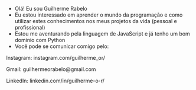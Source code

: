 - Olá! Eu sou Guilherme Rabelo
- Eu estou interessado em aprender o mundo da programação e como utilizar estes conhecimentos nos meus projetos da vida (pessoal e profissional)
- Estou me aventurando pela linguagem de JavaScript e já tenho um bom dominio com Python
- Você pode se comunicar comigo pelo:
 <p>  Instagram: instagram.com/guilherme_or/ </p>
 <p>  Gmail: guilhermeorabelo@gmail.com </p> 
 <p>  LinkedIn: linkedin.com/in/guilherme-o-r/ </p>  
  
  
<!---
guilhermeorabelo/guilhermeorabelo is a ✨ special ✨ repository because its `README.md` (this file) appears on your GitHub profile.
You can click the Preview link to take a look at your changes.
--->
